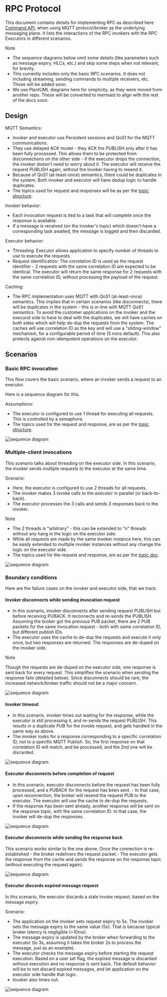 # RPC Protocol

This document contains details for implementing RPC as described here [Command API](command-api.md), when using MQTT protocol/broker as the underlying messaging plane. It lists the interactions of the RPC invokers with the RPC Executors in different scenarios.

> [!NOTE] 
> * The sequence diagrams below omit some details (like parameters such as message expiry, HLCs, etc.) and skip some steps when not relevant, for brevity. 
> * This currently includes only the basic RPC scenarios. It does not including streaming, sending commands to multiple receivers, etc. Those will be added soon.
> * We use PlantUML diagrams here for simplicity, as they were moved from another repo. These will be converted to mermaid to align with the rest of the docs soon. 

## Design

MQTT Semantics:
* Invoker and executor use Persistent sessions and QoS1 for the MQTT communications. 
* They use delayed ACK model - they ACK the PUBLISH only after it has been fully processed. This allows them to be protected from disconnections on the other side - if the executor drops the connection, the invoker doesn't need to worry about it. The executor will receive the request PUBLISH again, without the invoker having to resend it. 
* Because of QoS1 (at-least-once) semantics, there could be duplicates in the system. Both invoker and executor will have dedup logic to handle duplicates. 
* The topics used for request and responses will be as per the [topic structure](topic-structure.md).

Invoker behavior:
* Each invocation request is tied to a task that will complete once the response is available.
* If a message is received (on the invoker's topic) which doesn't have a corresponding task awaited, the message is logged and then discarded.
  
Executor behavior:
* Threading: Executor allows application to specify number of threads to use to execute the requests.
* Request identification: The correlation ID is used as the request identifier - 2 requests with the same correlation ID are expected to be identical. The executor will return the same response for 2 requests with the same correlation ID, without processing the payload of the request. 
 
Caching:
* The RPC implementation uses MQTT with QoS1 (at-least-once) semantics. This implies that in certain scenarios (like disconnects), there will be duplicates in the system - this is in-line with MQTT QoS1 semantics. To avoid the customer applications on the invoker and the execurot side to have to deal with the duplicates, we will have caches on both sides which will help de-dup the requests from the system. The caches will use correlation ID as the key and will use a "sliding-window" mechanism, for a configurable period of time (5 mins default). This also protects against non-idempotent operations on the executor. 

## Scenarios

### Basic RPC invocation

This flow covers the basic scenario, where an invoker sends a request to an executor. 

Here is a sequence diagram for this. 

Assumptions: 
* The executor is configured to use 1 thread for executing all requests. This is controlled by a semaphore. 
* The topics used for the request and response, are as per the [topic structure](topic-structure.md).

![sequence diagram](resources/rpc_basic.svg)

### Multiple-client invocations

This scenario talks about threading on the executor side. In this scenario, the invoker sends multiple requests to the executor at the same time. 

Scenario:
* Here, the executor is configured to use 2 threads for all requests.
* The invoker makes 3 invoke calls to the executor in parallel (or back-to-back). 
* The executor processes the 3 calls and sends 3 responses back to the invoker.

> [!NOTE] 
> * The 2 threads is "arbitrary" - this can be extended to "n" threads without any hang in the logic on the executor side. 
> * While all requests are made by the same invoker instance here, this can be easily extended to multiple invoker instances without any change the logic on the executor side. 
> * The topics used for the request and response, are as per the [topic doc](topic-structure.md).

![sequence diagram](resources/rpc_multiexecutions.svg)

### Boundary conditions

Here are the failure cases on the invoker and executor side, that we track. 

#### Invoker disconnects while sending invocation request

* In this scenario, invoker disconnects after sending request PUBLISH but before receiving PUBACK. It reconnects and re-sends the PUBLISH. Assuming the broker got the previous PUB packet, there are 2 PUB packets for the same invocation request - both with same correlation ID, but different publish IDs. 
* The executor uses the cache to de-dup the requests and execute it only once, but two responses are returned. The responses are de-duped on the invoker side. 

> [!NOTE]
> Though the requests are de-duped on the executor side, one response is sent back for every request. This simplifies the scenario when sending the response fails (detailed below). Since disconnects should be rare, the increased network/broker traffic should not be a major concern. 

![sequence diagram](resources/rpc_invoker_disconnect.svg)

#### Invoker timeout

* In this scenario, invoker times out waiting for the response, while the executor is still processing it, and re-sends the request PUBLISH. This results in a duplicate PUB for the invoke request, and gets handled in the same way as above. 
* The invoker looks for a response corresponding to a specific correlation ID, not to a specific MQTT Publish. So, the first response on that correlation ID will match, and be processed, and the 2nd one will be discarded. 

![sequence diagram](resources/rpc_invoker_timeout.svg)

#### Executor disconnects before completion of request

* In this scenario, executor disconnects before the request has been fully processed, and a PUBACK for the request has been sent. - In that case, upon reconnection, the broker will resend the request PUB to the executor. The executor will use the cache to de-dup the requests.
* If the response has been sent already, another response will be sent on the response topic, with the same correlation ID. In that case, the invoker will de-dup the responses. 

![sequence diagram](resources/rpc_executor_disconnect_before_processing.svg)

#### Executor disconnects while sending the response back

This scenario works similar to the one above. Once the connection is re-established - the broker redelivers the request packet.- The executor gets the response from the cache and sends the response on the response topic (without executing the request again).

![sequence diagram](resources/rpc_executor_disconnect_after_processing.svg)

#### Executor discards expired message request

In this scenario, the executor discards a stale invoke request, based on the message expiry. 

Scenario:
* The application on the invoker sets request expiry to 5s. The invoker sets the message expiry to the same value (5s). That is because typical broker latency is negligible (~10ms).
* The message expiry is updated by the broker when forwarding to the executor (to 3s, assuming it takes the broker 2s to process the message, just as an example). 
* The executor checks the message expiry before starting the request execution. Based on a user set flag, the expired message is discarded without execution and no response is sent back. The default behavior will be to not discard expired messages, and let application on the executor side handle that logic. 
* Invoker also times out.

![sequence diagram](resources/rpc_executor_timeout.svg)
